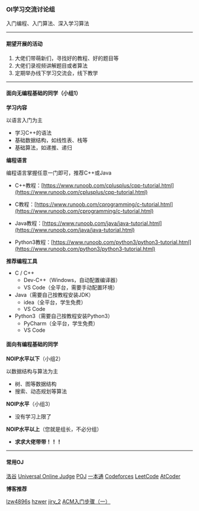 ### OI学习交流讨论组

入门编程、入门算法、深入学习算法

---

#### 期望开展的活动

1. 大佬们带萌新们，寻找好的教程、好的题目等
2. 大佬们录视频讲解题目或者算法
3. 定期举办线下学习交流会，线下教学

---

#### 面向无编程基础的同学（小组1）

**学习内容**

以语言入门为主

- 学习C++的语法
- 基础数据结构，如线性表、栈等
- 基础算法，如递推、递归

**编程语言**

编程语言掌握任意一门即可，推荐C++或Java

- C++教程：[https://www.runoob.com/cplusplus/cpp-tutorial.html](https://www.runoob.com/cplusplus/cpp-tutorial.html)
- C教程：[https://www.runoob.com/cprogramming/c-tutorial.html](https://www.runoob.com/cprogramming/c-tutorial.html)

- Java教程：[https://www.runoob.com/java/java-tutorial.html](https://www.runoob.com/java/java-tutorial.html)

- Python3教程：[https://www.runoob.com/python3/python3-tutorial.html](https://www.runoob.com/python3/python3-tutorial.html)

**推荐编程工具**

- C / C++
  - Dev-C++（Windows，自动配置编译器）
  - VS Code（全平台，需要手动配置环境）
- Java（需要自己按教程安装JDK）
  - idea（全平台，学生免费）
  - VS Code
- Python3（需要自己按教程安装Python3）
  - PyCharm（全平台，学生免费）
  - VS Code

#### 面向有编程基础的同学

**NOIP水平以下**（小组2）

以数据结构与算法为主

- 树、图等数据结构
- 搜索、动态规划等算法

**NOIP水平**（小组3）

- 没有学习上限了

**NOIP水平以上**（您就是组长，不必分组）

- **求求大佬带带！！！**

---

#### 常用OJ

[洛谷](https://www.luogu.org/) [Universal Online Judge](http://uoj.ac/) [POJ](http://poj.org/) [一本通](http://ybt.ssoier.cn:8088/) [Codeforces](http://codeforces.com) [LeetCode](https://leetcode.com/) [AtCoder](https://atcoder.jp/)

**博客推荐**

[lzw4896s](https://www.cnblogs.com/vb4896/) [hzwer](http://hzwer.com/) [jiry_2](http://jiruyi910387714.is-programmer.com/) [ACM入门步骤（一）](https://www.cnblogs.com/xzxl/p/7219075.html)